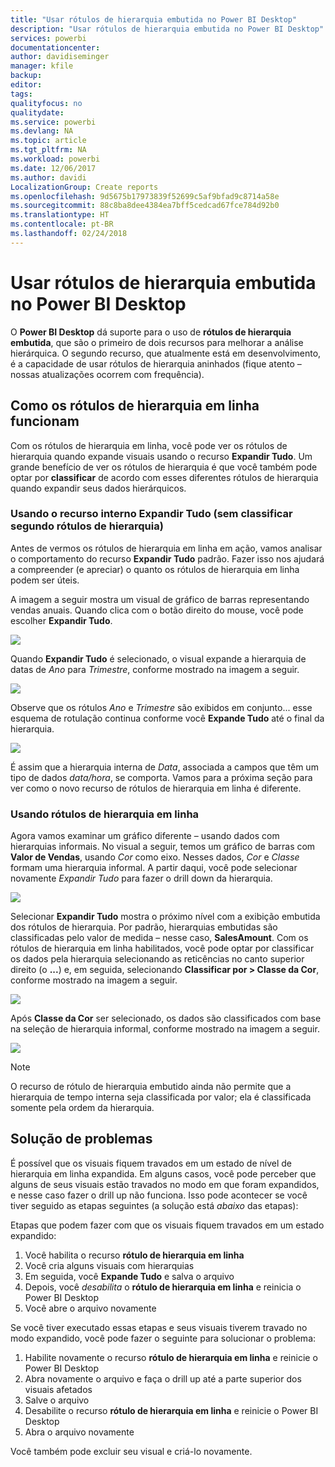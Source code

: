 ```yaml
---
title: "Usar rótulos de hierarquia embutida no Power BI Desktop"
description: "Usar rótulos de hierarquia embutida no Power BI Desktop"
services: powerbi
documentationcenter: 
author: davidiseminger
manager: kfile
backup: 
editor: 
tags: 
qualityfocus: no
qualitydate: 
ms.service: powerbi
ms.devlang: NA
ms.topic: article
ms.tgt_pltfrm: NA
ms.workload: powerbi
ms.date: 12/06/2017
ms.author: davidi
LocalizationGroup: Create reports
ms.openlocfilehash: 9d5675b17973839f52699c5af9bfad9c8714a58e
ms.sourcegitcommit: 88c8ba8dee4384ea7bff5cedcad67fce784d92b0
ms.translationtype: HT
ms.contentlocale: pt-BR
ms.lasthandoff: 02/24/2018
---
```

# <a name="use-inline-hierarchy-labels-in-power-bi-desktop"></a>Usar rótulos de hierarquia embutida no Power BI Desktop
O **Power BI Desktop** dá suporte para o uso de **rótulos de hierarquia embutida**, que são o primeiro de dois recursos para melhorar a análise hierárquica. O segundo recurso, que atualmente está em desenvolvimento, é a capacidade de usar rótulos de hierarquia aninhados (fique atento – nossas atualizações ocorrem com frequência).   

## <a name="how-inline-hierarchy-labels-work"></a>Como os rótulos de hierarquia em linha funcionam
Com os rótulos de hierarquia em linha, você pode ver os rótulos de hierarquia quando expande visuais usando o recurso **Expandir Tudo**. Um grande benefício de ver os rótulos de hierarquia é que você também pode optar por **classificar** de acordo com esses diferentes rótulos de hierarquia quando expandir seus dados hierárquicos.

### <a name="using-the-built-in-expand-all-feature-without-sorting-by-hierarchy-labels"></a>Usando o recurso interno Expandir Tudo (sem classificar segundo rótulos de hierarquia)
Antes de vermos os rótulos de hierarquia em linha em ação, vamos analisar o comportamento do recurso **Expandir Tudo** padrão. Fazer isso nos ajudará a compreender (e apreciar) o quanto os rótulos de hierarquia em linha podem ser úteis.

A imagem a seguir mostra um visual de gráfico de barras representando vendas anuais. Quando clica com o botão direito do mouse, você pode escolher **Expandir Tudo**.

![](media/desktop-inline-hierarchy-labels/inlinehierarchy_4.png)

Quando **Expandir Tudo** é selecionado, o visual expande a hierarquia de datas de *Ano* para *Trimestre*, conforme mostrado na imagem a seguir.

![](media/desktop-inline-hierarchy-labels/inlinehierarchy_5.png)

Observe que os rótulos *Ano* e *Trimestre* são exibidos em conjunto... esse esquema de rotulação continua conforme você **Expande Tudo** até o final da hierarquia.

![](media/desktop-inline-hierarchy-labels/inlinehierarchy_6.png)

É assim que a hierarquia interna de *Data*, associada a campos que têm um tipo de dados *data/hora*, se comporta. Vamos para a próxima seção para ver como o novo recurso de rótulos de hierarquia em linha é diferente.

### <a name="using-inline-hierarchy-labels"></a>Usando rótulos de hierarquia em linha
Agora vamos examinar um gráfico diferente – usando dados com hierarquias informais. No visual a seguir, temos um gráfico de barras com **Valor de Vendas**, usando *Cor* como eixo. Nesses dados, *Cor* e *Classe* formam uma hierarquia informal. A partir daqui, você pode selecionar novamente *Expandir Tudo* para fazer o drill down da hierarquia.

![](media/desktop-inline-hierarchy-labels/inlinehierarchy_7.png)

Selecionar **Expandir Tudo** mostra o próximo nível com a exibição embutida dos rótulos de hierarquia. Por padrão, hierarquias embutidas são classificadas pelo valor de medida – nesse caso, **SalesAmount**. Com os rótulos de hierarquia em linha habilitados, você pode optar por classificar os dados pela hierarquia selecionando as reticências no canto superior direito (o **...**) e, em seguida, selecionando **Classificar por > Classe da Cor**, conforme mostrado na imagem a seguir.

![](media/desktop-inline-hierarchy-labels/inlinehierarchy_8.png)

Após **Classe da Cor** ser selecionado, os dados são classificados com base na seleção de hierarquia informal, conforme mostrado na imagem a seguir.

![](media/desktop-inline-hierarchy-labels/inlinehierarchy_9.png)

> [!NOTE]
> O recurso de rótulo de hierarquia embutido ainda não permite que a hierarquia de tempo interna seja classificada por valor; ela é classificada somente pela ordem da hierarquia.
> 
> 

## <a name="troubleshooting"></a>Solução de problemas
É possível que os visuais fiquem travados em um estado de nível de hierarquia em linha expandida. Em alguns casos, você pode perceber que alguns de seus visuais estão travados no modo em que foram expandidos, e nesse caso fazer o drill up não funciona. Isso pode acontecer se você tiver seguido as etapas seguintes (a solução está *abaixo* das etapas):

Etapas que podem fazer com que os visuais fiquem travados em um estado expandido:

1. Você habilita o recurso **rótulo de hierarquia em linha**
2. Você cria alguns visuais com hierarquias
3. Em seguida, você **Expande Tudo** e salva o arquivo
4. Depois, você *desabilita* o **rótulo de hierarquia em linha** e reinicia o Power BI Desktop
5. Você abre o arquivo novamente

Se você tiver executado essas etapas e seus visuais tiverem travado no modo expandido, você pode fazer o seguinte para solucionar o problema:

1. Habilite novamente o recurso **rótulo de hierarquia em linha** e reinicie o Power BI Desktop
2. Abra novamente o arquivo e faça o drill up até a parte superior dos visuais afetados
3. Salve o arquivo
4. Desabilite o recurso **rótulo de hierarquia em linha** e reinicie o Power BI Desktop
5. Abra o arquivo novamente

Você também pode excluir seu visual e criá-lo novamente.

